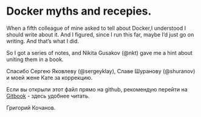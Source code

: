 # Docker myths and recepies.

When a fifth colleague of mine asked to tell about Docker‬,I understood I should write about it. And I figured, since I run this far, maybe I’d just go on writing. And that’s what I did.

So I got a series of notes, and Nikita Gusakov (@nkt) gave me a hint about uniting them in a book.

Cпасибо Сергею Яковлеву (@sergeyklay), Славе Шуранову (@shuranov) и моей жене Кате за коррекцию.

Если вы открыли этот файл прямо на github, рекомендую перейти на [Gitbook](https://www.gitbook.com/book/grikdotnet/docker-myths-and-receipts/details) - здесь удобнее читать.


Григорий Кочанов.